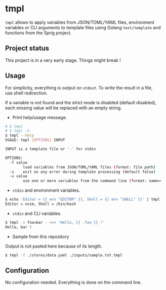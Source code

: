 # tmpl

`tmpl` allows to apply variables from JSON/TOML/YAML files,
environment variables or CLI arguments to template files using Golang
`text/template` and functions from the Sprig project.

## Project status

This project is in a very early stage. Things might break !

## Usage

For simplicity, everything is output on `stdout`. To write the result in a
file, use shell redirection.

If a variable is not found and the strict mode is disabled (default disabled),
each missing value will be replaced with an empty string.

- Print help/usage message.

```bash
# $ tmpl
# $ tmpl -h
$ tmpl --help
USAGE: tmpl [OPTIONS] INPUT

INPUT is a template file or '-' for stdin

OPTIONS:
  -f value
        load variables from JSON/TOML/YAML files (format: file path)
  -s    exit on any error during template processing (default false)
  -v value
        use one or more variables from the command line (format: name=value)
```

- `stdin` and environment variables.

```bash
$ echo 'Editor = {{ env "EDITOR" }}, Shell = {{ env "SHELL" }}' | tmpl -
Editor = nvim, Shell = /bin/bash
```

- `stdin` and CLI variables.

```bash
$ tmpl -v foo=bar - <<< 'Hello, {{ .foo }} !'
Hello, bar !
```

- Sample from this repository

Output is not pasted here because of its length.

```bash
$ tmpl -f ./stores/data.yaml ./inputs/sample.txt.tmpl
```

## Configuration

No configuration needed. Everything is done on the command line.
